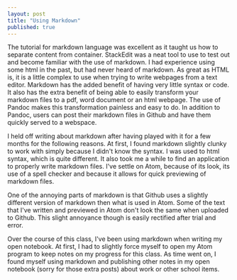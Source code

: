 ```yaml
---
layout: post
title: "Using Markdown"
published: true
---
```


The tutorial for markdown language was excellent as it taught us how to separate content from container. StackEdit was a neat tool to use to test out and become familiar with the use of markdown.
I had experience using some html in the past, but had never heard of markdown. As great as HTML is, it is a little complex to use when trying to write webpages from a text editor. Markdown has the added benefit of having very little syntax or code. It also has the extra benefit of being able to easily transform your markdown files to a pdf, word document or an html webpage. The use of Pandoc makes this transformation painless and easy to do. In addition to Pandoc, users can post their markdown files in Github and have them quickly served to a webspace.

I held off writing about markdown after having played with it for a few months for the following reasons. At first, I found markdown slightly clunky to work with simply because I didn't know the syntax. I was used to html syntax, which is quite different. It also took me a while to find an application to properly write markdown files. I've settle on Atom, because of its look, its use of a spell checker and because it allows for quick previewing of markdown files.

One of the annoying parts of markdown is that Github uses a slightly different version of markdown then what is used in Atom. Some of the text that I've written and previewed in Atom don't look the same when uploaded to Github. This slight annoyance though is easily rectified after trial and error.

Over the course of this class, I've been using markdown when writing my open notebook. At first, I had to slightly force myself to open my Atom program to keep notes on my progress for this class. As time went on, I found myself using markdown and publishing other notes in my open notebook (sorry for those extra posts) about work or other school items.
